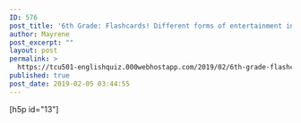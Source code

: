 ```yaml
---
ID: 576
post_title: '6th Grade: Flashcards! Different forms of entertainment in CR and English speaking countries'
author: Mayrene
post_excerpt: ""
layout: post
permalink: >
  https://tcu501-englishquiz.000webhostapp.com/2019/02/6th-grade-flashcards-different-forms-of-entertainment-in-cr-and-english-speaking-countries
published: true
post_date: 2019-02-05 03:44:55
---
```

<!-- wp:shortcode -->
[h5p id="13"]
<!-- /wp:shortcode -->